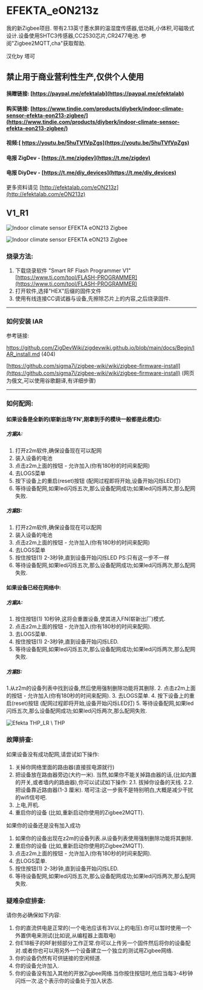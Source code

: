 # EFEKTA_eON213z

我的新Zigbee项目. 带有2.13英寸墨水屏的温湿度传感器,低功耗,小体积,可磁吸式设计.设备使用SHTC3传感器,CC2530芯片,CR2477电池.  参阅"Zigbee2MQTT,cha"获取帮助.

汉化by 塔可

## 禁止用于商业营利性生产,仅供个人使用

#### 捐赠链接: [https://paypal.me/efektalab](https://paypal.me/efektalab)

#### 购买链接: [https://www.tindie.com/products/diyberk/indoor-climate-sensor-efekta-eon213-zigbee/](https://www.tindie.com/products/diyberk/indoor-climate-sensor-efekta-eon213-zigbee/)

#### 视频:[ https://youtu.be/5huTVfVpZgs](https://youtu.be/5huTVfVpZgs)

#### 电报 ZigDev - [https://t.me/zigdev](https://t.me/zigdev)

#### 电报 DiyDev - [https://t.me/diy_devices](https://t.me/diy_devices)

更多资料请见 [http://efektalab.com/eON213z](http://efektalab.com/eON213z)

## V1_R1

![Indoor climate sensor EFEKTA eON213 Zigbee](https://github.com/smartboxchannel/EFEKTA_eON213z/blob/main/IMAGES/002.jpg)

![Indoor climate sensor EFEKTA eON213 Zigbee](https://github.com/smartboxchannel/EFEKTA_eON213z/blob/main/IMAGES/EFEKTA_eON213z.jpg)

### 烧录方法:

1. 下载烧录软件 "Smart RF Flash Programmer V1" [https://www.ti.com/tool/FLASH-PROGRAMMER](https://www.ti.com/tool/FLASH-PROGRAMMER)
2. 打开软件,选择"HEX"后缀的固件文件
3. 使用有线连接CC调试器与设备,先擦除芯片上的内容,之后烧录固件.

---

### 如何安装 IAR

参考链接:  

https://github.com/ZigDevWiki/zigdevwiki.github.io/blob/main/docs/Begin/IAR_install.md   (404)

[https://github.com/sigma7i/zigbee-wiki/wiki/zigbee-firmware-install](https://github.com/sigma7i/zigbee-wiki/wiki/zigbee-firmware-install) (网页为俄文,可以使用谷歌翻译,有详细步骤)

---

### 如何配网:

#### 如果设备是全新的(崭新出场'FN',刚拿到手的模块一般都是此模式):

##### 方案A:

1. 打开z2m软件,确保设备现在可以配网
2. 装入设备的电池
3. 点击z2m上面的按钮 - 允许加入(你有180秒的时间来配网)
4. 去LOGS菜单
5. 按下设备上的重启(reset)按钮 (配网过程即将开始,设备开始闪烁LED灯)
6. 等待设备配网,如果led闪烁五次,那么设备配网成功;如果led闪烁两次,那么配网失败.

##### 方案B:

1. 打开z2m软件,确保设备现在可以配网
2. 装入设备的电池
3. 点击z2m上面的按钮 - 允许加入(你有180秒的时间来配网)
4. 去LOGS菜单
5. 按住按钮(1) 2-3秒钟,直到设备开始闪烁LED    PS:只有这一步不一样
6. 等待设备配网,如果led闪烁五次,那么设备配网成功;如果led闪烁两次,那么配网失败.

#### 如果设备已经在网络中:

##### 方案A:

1. 按住按钮(1) 10秒钟,这将会重置设备,使其进入FN(崭新出厂)模式.
2. 点击z2m上面的按钮 - 允许加入(你有180秒的时间来配网).
3. 去LOGS菜单.
4. 按住按钮(1) 2-3秒钟,直到设备开始闪烁LED.
5. 等待设备配网,如果led闪烁五次,那么设备配网成功;如果led闪烁两次,那么配网失败.

##### 方案B:

1.从z2m的设备列表中找到设备,然后使用强制删除功能将其删除.
2. 点击z2m上面的按钮 - 允许加入(你有180秒的时间来配网).
3. 去LOGS菜单.
4. 按下设备上的重启(reset)按钮 (配网过程即将开始,设备开始闪烁LED灯)
5. 等待设备配网,如果led闪烁五次,那么设备配网成功;如果led闪烁两次,那么配网失败.

![Efekta THP_LR \ THP](https://github.com/smartboxchannel/EFEKTA_eON213z/blob/main/IMAGES/003.jpg)

### 故障排查:

如果设备没有成功配网,请尝试如下操作:

1. 关掉你网络里面的路由器(直接拔电源就行)
2. 把设备放在路由器旁边(大约一米).
   当然,如果你不能关掉路由器的话,(比如内置的开关,或者墙内的路由器),你可以试试如下操作:
   2.1. 拔掉你设备的天线.
   2.2. 把设备靠近路由器(1-3 厘米).
   塔可注:这一步我不是特别明白,大概是减少干扰的wifi信号吧.
3. 上电,开机.
4. 重启你的设备 (比如,重新启动你使用的Zigbee2MQTT).

如果你的设备还是没有加入成功

1. 如果你的设备出现在z2m的设备列表.从设备列表使用强制删除功能将其删除.
2. 重启你的设备 (比如,重新启动你使用的Zigbee2MQTT).
3. 点击z2m上面的按钮 - 允许加入(你有180秒的时间来配网).
4. 去LOGS菜单.
5. 按住按钮(1) 2-3秒钟,直到设备开始闪烁LED.
6. 等待设备配网,如果led闪烁五次,那么设备配网成功;如果led闪烁两次,那么配网失败.

### 疑难杂症排查:

请你务必确保如下内容:

1. 你的直流供电是正常的(一个电池应该有3V以上的电压).你可以暂时使用一个外置供电来测试(比如说,从编程器上面取电)
2. 你E18板子的RF射频部分工作正常.你可以上传另一个固件然后将你的设备配对.或者你也可以用另外一个设备建立一个独立的测试用Zigbee网络.
3. 你的设备仍然有可供链接的空闲频道.
4. 你的设备允许加入.
5. 你的设备没有加入其他的开放Zigbee网络.当你按住按钮时,他应当每3-4秒钟闪烁一次.这个表示你的设备处于加入状态.
